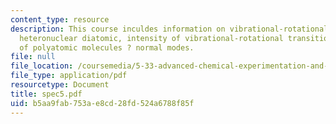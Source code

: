 ```yaml
---
content_type: resource
description: This course inculdes information on vibrational-rotational spectrum of
  heteronuclear diatomic, intensity of vibrational-rotational transitions, and vibrations
  of polyatomic molecules ? normal modes.
file: null
file_location: /coursemedia/5-33-advanced-chemical-experimentation-and-instrumentation-fall-2007/b5aa9fab753ae8cd28fd524a6788f85f_spec5.pdf
file_type: application/pdf
resourcetype: Document
title: spec5.pdf
uid: b5aa9fab-753a-e8cd-28fd-524a6788f85f
---
```

